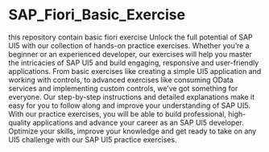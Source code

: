 # SAP_Fiori_Basic_Exercise
this repository contain basic fiori exercise 
Unlock the full potential of SAP UI5 with our collection of hands-on practice exercises. Whether you’re a beginner or an experienced developer, our exercises will help you master the intricacies of SAP UI5 and build engaging, responsive and user-friendly applications. From basic exercises like creating a simple UI5 application and working with controls, to advanced exercises like consuming OData services and implementing custom controls, we’ve got something for everyone. Our step-by-step instructions and detailed explanations make it easy for you to follow along and improve your understanding of SAP UI5. With our practice exercises, you will be able to build professional, high-quality applications and advance your career as an SAP UI5 developer. Optimize your skills, improve your knowledge and get ready to take on any UI5 challenge with our SAP UI5 practice exercises.
